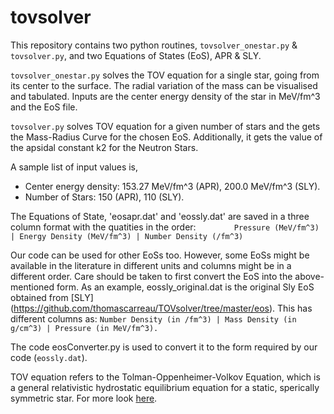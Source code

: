 # tovsolver

This repository contains two python routines, ```tovsolver_onestar.py``` & ```tovsolver.py```,  and two Equations of States (EoS), APR & SLY.

```tovsolver_onestar.py``` solves the TOV equation for a single star, going from its center to the surface. The radial variation of the mass can be visualised and tabulated. Inputs are the center energy density of the star in MeV/fm^3 and the EoS file. 

```tovsolver.py``` solves TOV equation for a given number of stars and the gets the Mass-Radius Curve for the chosen EoS. Additionally, it gets the value of the apsidal constant k2 for the Neutron Stars. 

A sample list of input values is, 
- Center energy density: 153.27 MeV/fm^3 (APR), 200.0 MeV/fm^3 (SLY).
- Number of Stars: 150 (APR), 110 (SLY).

The Equations of State, 'eosapr.dat' and 'eossly.dat' are saved in a three column format with the quatities in the order:
                 ```         Pressure (MeV/fm^3) | Energy Density (MeV/fm^3) | Number Density (/fm^3)      ```

Our code can be used for other EoSs too. However, some EoSs might be available in the literature in different units and columns might be in a different order. Care should be taken to first convert the EoS into the above-mentioned form. As an example, eossly_original.dat is the original Sly EoS obtained from [SLY] (https://github.com/thomascarreau/TOVsolver/tree/master/eos). This has different columns as: 
``` Number Density (in /fm^3) | Mass Density (in g/cm^3) | Pressure (in MeV/fm^3). ```

The code eosConverter.py is used to convert it to the form required by our code (```eossly.dat```). 

TOV equation refers to the Tolman-Oppenheimer-Volkov Equation, which is a general relativistic hydrostatic equilibrium equation for a static, sperically symmetric star. For more look [here](https://www.wikiwand.com/en/Tolman%E2%80%93Oppenheimer%E2%80%93Volkoff_equation).

<!--- See Garg & Manjari 2019 for more details. --->
